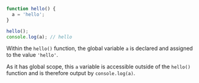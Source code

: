 ```js
function hello() {
  a = 'hello';
}

hello();
console.log(a); // hello
```

Within the `hello()` function, the global variable `a` is declared and assigned to the value `'hello'`. 

As it has global scope, this `a` variable is accessible outside of the `hello()` function and is therefore output by `console.log(a)`.
